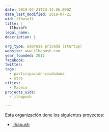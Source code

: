 ```yaml
---
date: 2019-07-21T23:14:06.000Z
date_last_modified: 2019-07-21
uid: ilhasoft
title: |
  Ilhasoft
legal_name: 
description: |
  
org_type: Empresa privada (startup)
website: www.ilhapush.com
year_founded: 2012
facebook: 
twitter: 
tags:
  - participación-ciudadana
  - otro
cities: 
  - Maceió
projects_uids:
  - ilhapush

---
```


Esta organización tiene los siguientes proyectos:

- [Ilhapush](/proyectos/ilhapush)
